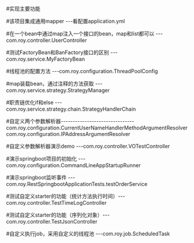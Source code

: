 #实现主要功能

#该项目集成通用mapper  ---看配置application.yml

#在一个bean中通过map注入一个接口的bean，map和list都可以 ---com.roy.controller.UserController

#测试FactoryBean和BanFactory接口的区别 ---com.roy.service.MyFactoryBean

#线程池的配置方法 ---com.roy.configuration.ThreadPoolConfig

#map装载bean，通过注释的方法获取 ---com.roy.service.strategy.StrategyManager

#职责链优化if和else  ---com.roy.service.strategy.chain.StrategyHandlerChain

#自定义两个参数解析器-------------------------------
com.roy.configuration.CurrentUserNameHandlerMethodArgumentResolver
com.roy.configuration.IPAddressArgumentResolver

#自定义参数解析器演示demo      ---com.roy.controller.VOTestController

#演示springboot项目的初始化  ---com.roy.configuration.CommandLineAppStartupRunner

#演示springboot监听事件      ---com.roy.RestSpringbootApplicationTests.testOrderService

#测试自定义starter的功能（统计方法执行时间）---com.roy.controller.TestTimeLogController

#测试自定义starter的功能（序列化对象）---com.roy.controller.TestJsonController

#自定义执行job，采用自定义的线程池 ---com.roy.job.ScheduledTask